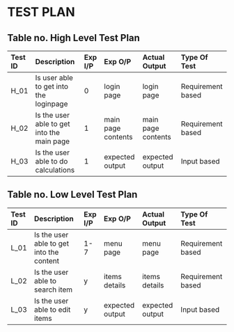 # TEST PLAN

## Table no. High Level Test Plan


| Test ID    | Description                               | Exp I/P       | Exp O/P    | Actual Output | Type Of Test |
| :-------- | :---------------------------------------- | :------------ | :--------- | :------------- | :----------- |
| H_01       |  Is user able to get into the loginpage   | 0             | login page | login page    | Requirement based |
|H_02 | Is the user able to get into the main page | 1 | main page contents | main page contents | Requirement based |
|H_03 | Is the user able to do calculations | 1 | expected output | expected output | Input based |








## Table no. Low Level Test Plan



| Test ID    | Description                               | Exp I/P       | Exp O/P    | Actual Output | Type Of Test |
| :-------- | :---------------------------------------- | :------------ | :--------- | :------------- | :----------- |
| L_01       |  Is the user able to get into the content   | 1-7            | menu page | menu page    | Requirement based |
|L_02 | Is the user able to search item  | y | items details | items details | Requirement based |
|L_03 | Is the user able to edit items | y | expected output | expected output | Input based |
